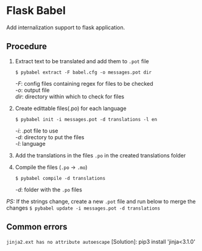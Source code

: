 # Flask Babel

Add internalization support to flask application.

## Procedure

1. Extract text to be translated and add them to `.pot` file

    `$ pybabel extract -F babel.cfg -o messages.pot dir`

    *-F*: config files containing regex for files to be checked\
    *-o*: output file\
    *dir*: directory within which to check for files

2. Create edittable files(.po) for each language

    `$ pybabel init -i messages.pot -d translations -l en`

    *-i*: .pot file to use\
    *-d*: directory to put the files\
    *-l*: language

3. Add the translations in the files `.po` in the created translations folder

4. Compile the files (`.po` -> `.mo`)

   `$ pybabel compile -d translations`

   *-d*: folder with the `.po` files

*PS:* If the strings change, create a new `.pot` file and run below to merge the changes
`$ pybabel update -i messages.pot -d translations`

## Common errors

`jinja2.ext has no attribute autoescape`
[Solution]: pip3 install 'jinja<3.1.0'
